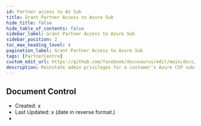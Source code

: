 ```yaml
---
id: Partner access to Az Sub
title: Grant Partner Access to Azure Sub
hide_title: false
hide_table_of_contents: false
sidebar_label: Grant Partner Access to Azure Sub
sidebar_position: 2
toc_max_heading_level: 4 
pagination_label: Grant Partner Access to Azure Sub
tags: [PartnerCentre]
custom_edit_url: https://github.com/facebook/docusaurus/edit/main/docs/api-doc-markdown.md
description: Reinstate admin privileges for a customer's Azure CSP subscriptions.
---
```


## Document Control

- Created: x
- Last Updated: x (date in reverse format.)
- 